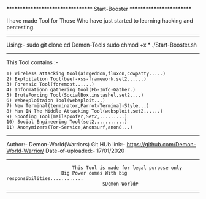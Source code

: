 ******************************** Start-Booster ***********************

I have made Tool for Those Who have just started to learning hacking and pentesting.
******************************************************************************************
Using:-
	sudo git clone 
	cd Demon-Tools
	sudo chmod +x *
	./Start-Booster.sh
________________________________________________________________________________________
This Tool contains :-

	1) Wireless attacking tool(airgeddon,fluxon,cowpatty.....)
	2) Exploitation Tool(beef-xss-framework,set2......)
	3) Forensic Tool(foremost......)
	4) Informationn gathering tool(Fb-Info-Gather.)
	5) BruteForcing Tool(SocialBox,instashel,set2....)
	6) Webexploitaion Tool(websploit...)
	7) New Terminal(terminator,Parrot-Terminal-Style...)
	8) Man IN The Middle Attacking Tool(websploit,set2......)
	9) Spoofing Tool(mailspoofer,Set2,.........)
	10) Social Engineering Tool(set2,..........)
	11) Anonymizers(Tor-Service,Anonsurf,anon8...)
_________________________________________________________________________________________

Author:-               Demon-World(Warriors)
Git HUb link:-         https://github.com/Demon-World-Warrior/
Date-of-uploaded:-     17/01/2020
____________________________________________________________________________________________________
                            This Tool is made for legal purpose only
                        Big Power comes With big responsibilities............
                                       $Demon-World#
___________________________________________________________________________________________________	
